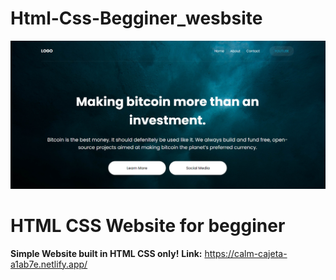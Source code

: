 # Html-Css-Begginer_wesbsite
![](websiteProject-Begginer/image/website-picture.png)
# HTML CSS  Website for begginer
**Simple Website built in HTML CSS only!**
  **Link:**
https://calm-cajeta-a1ab7e.netlify.app/
